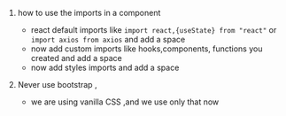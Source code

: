1. how to use the imports in a component
   -  react default imports like `import react,{useState} from "react"` or `import axios from axios` and add a space
   -  now add custom imports like hooks,components, functions you created and add a space
   -  now add styles imports and add a space

2. Never use bootstrap , 
   - we are using vanilla CSS ,and  we use only that now
